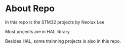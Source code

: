# About Repo

In this repo is the STM32 projects by Neolux Lee

Most projects are in HAL library

Besides HAL, some trainning projects is also in this repo.